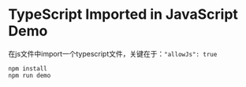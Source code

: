 TypeScript Imported in JavaScript Demo
======================================

在js文件中import一个typescript文件，关键在于：`"allowJs": true`

```
npm install
npm run demo
```
